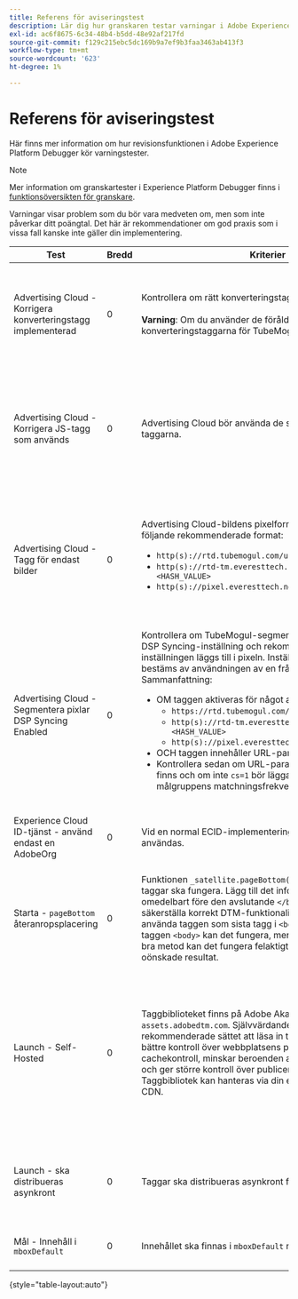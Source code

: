 ```yaml
---
title: Referens för aviseringstest
description: Lär dig hur granskaren testar varningar i Adobe Experience Platform Debugger.
exl-id: ac6f8675-6c34-48b4-b5dd-48e92af217fd
source-git-commit: f129c215ebc5dc169b9a7ef9b3faa3463ab413f3
workflow-type: tm+mt
source-wordcount: '623'
ht-degree: 1%

---
```


# Referens för aviseringstest

Här finns mer information om hur revisionsfunktionen i Adobe Experience Platform Debugger kör varningstester.

>[!NOTE]
>
>Mer information om granskartester i Experience Platform Debugger finns i [funktionsöversikten för granskare](./overview.md).

Varningar visar problem som du bör vara medveten om, men som inte påverkar ditt poängtal. Det här är rekommendationer om god praxis som i vissa fall kanske inte gäller din implementering.

| Test | Bredd | Kriterier | Rekommendation |
| --- | --- | --- | --- |
| Advertising Cloud - Korrigera konverteringstagg implementerad | 0 | Kontrollera om rätt konverteringstagg används.<br><br>**Varning**: Om du använder de föråldrade konverteringstaggarna för TubeMogul kan data gå förlorade. | Uppgradera dina konverteringspixlar till de nya konverteringstaggarna för endast Advertising Cloud-bilder. Det är enklast att göra detta med taggtillägget [Advertising Cloud](../../destinations/catalog/advertising/adobe-advertising-cloud.md). |
| Advertising Cloud - Korrigera JS-tagg som används | 0 | Advertising Cloud bör använda de senaste JavaScript-taggarna. | Uppgradera din Advertising Cloud JavaScript till den senaste versionen. Om du använder de föråldrade JavaScript-versionerna kan du förlora funktionalitet. Detta kan göras enklare med [Advertising Cloud-taggtillägget](../../destinations/catalog/advertising/adobe-advertising-cloud.md). |
| Advertising Cloud - Tagg för endast bilder | 0 | Advertising Cloud-bildens pixelformat bör matcha något av följande rekommenderade format: <ul><li>`http(s)://rtd.tubemogul.com/upi/?sid=<HASH_VALUE>`</li><li>`http(s)://rtd-tm.everesttech.net/upi/?sid=<HASH_VALUE>`</li><li>`http(s)://pixel.everesttech.net/px2/<NUMERIC_ID>?`</li></ul> | Uppgradera dina Advertising Cloud-pixlar till de nya Advertising Cloud-taggarna som säkerställer att du drar nytta av den fullständiga funktionen i Advertising Cloud. Det är enklast att göra detta med taggtillägget [Advertising Cloud](../../destinations/catalog/advertising/adobe-advertising-cloud.md). |
| Advertising Cloud - Segmentera pixlar DSP Syncing Enabled | 0 | Kontrollera om TubeMogul-segmentpixeln innehåller en DSP Syncing-inställning och rekommendera att inställningen läggs till i pixeln. Inställningen för DSP Syncing bestäms av användningen av en frågesträngsparameter. Sammanfattning: <ul><li>OM taggen aktiveras för något av följande:<ul><li>`https://rtd.tubemogul.com/upi/?sid=<HASH_VALUE>`</li><li>`http(s)://rtd-tm.everesttech.net/upi/?sid=<HASH_VALUE>`</li><li>`http(s)://pixel.everesttech.net/px2/<NUMERIC_ID>?`</li></ul></li><li>OCH taggen innehåller URL-parametern `sid=`</li><li>Kontrollera sedan om URL-parametern `cs=0` eller `cs=1` finns och om inte `cs=1` bör läggas till i pixlarna så att målgruppens matchningsfrekvens kan förbättras.</li></ul> | Lägg till URL-parametern `cs=1` i dina Advertising Cloud-pixlar så att DSP Syncing kan utföras, vilket ökar målgruppsmatchningen. Det är enklast att göra detta med taggtillägget [Advertising Cloud](../../destinations/catalog/advertising/adobe-advertising-cloud.md). |
| Experience Cloud ID-tjänst - använd endast en AdobeOrg | 0 | Vid en normal ECID-implementering ska en enda AdobeOrg användas. | Verifiera att det finns flera AdobeOrg ID:n för den här implementeringen. <br><br>[Ytterligare information](https://experienceleague.adobe.com/docs/id-service/using/intro/id-request.html?lang=sv-SE) |
| Starta - `pageBottom` återanropsplacering | 0 | Funktionen `_satellite.pageBottom()` måste finnas för att taggar ska fungera. Lägg till det infogade skriptet omedelbart före den avslutande `</body>`-taggen för att säkerställa korrekt DTM-funktionalitet. Obs! Det är bäst att använda taggen som sista tagg i `<body>`. Om det hittas i taggen `<body>` kan det fungera, men eftersom det inte är en bra metod kan det fungera felaktigt eller med oväntade eller oönskade resultat. | Lägg till det infogade skriptet omedelbart före den avslutande `</body>`-taggen för att säkerställa korrekt DTM-funktionalitet. <br><br>[Ytterligare information](../../tags/ui/client-side/asynchronous-deployment.md) |
| Launch - Self-Hosted | 0 | Taggbiblioteket finns på Adobe Akamai-instansen på `assets.adobedtm.com`. Självvärdande är det rekommenderade sättet att läsa in taggar eftersom det ger bättre kontroll över webbplatsens prestanda genom cachekontroll, minskar beroenden av skript från tredje part och ger större kontroll över publiceringsprocessen. Taggbibliotek kan hanteras via din egen webbhosting eller CDN. | Byt till en värdtjänst är ett sätt att läsa in taggar på en sida. Även om värdtjänster via Akamai CDN fungerar i de flesta fall förbättras sidprestanda av självvärdande tjänster. <br><br>Ytterligare information:<ul><li>[Snabbstartsguide för taggar](../../tags/ui/client-side/asynchronous-deployment.md)</li><li>[Asynkron distribution](../../tags/ui/client-side/asynchronous-deployment.md)</li></ul> |
| Launch - ska distribueras asynkront | 0 | Taggar ska distribueras asynkront för optimala prestanda. | Inkludera parametern `async` i det infogade skriptet för att säkerställa rätt taggfunktionalitet <br><br>[Ytterligare information](../../tags/ui/client-side/asynchronous-deployment.md) |
| Mål - Innehåll i `mboxDefault` | 0 | Innehållet ska finnas i `mboxDefault` när `at.js` används. | Kontrollera att innehållet är tillgängligt. <br><br>[Ytterligare information](https://experienceleague.adobe.com/docs/target/using/implement-target/implementing-target.html?lang=sv-SE) |

{style="table-layout:auto"}
